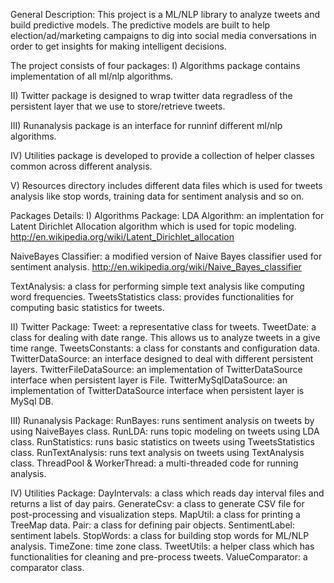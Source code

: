 General Description:
This project is a ML/NLP library to analyze tweets and build predictive models. The predictive models are built to help election/ad/marketing campaigns to dig into social media conversations in order to get insights for making intelligent decisions.

The project consists of four packages:
I) Algorithms package contains implementation of all ml/nlp algorithms.

II) Twitter package is designed to wrap twitter data regradless of the persistent layer that we use to store/retrieve tweets.

III) Runanalysis package is an interface for runninf different ml/nlp algorithms.

IV) Utilities package is developed to provide a collection of helper classes common across different analysis.

V) Resources directory includes different data files which is used for tweets analysis like stop words, training data for sentiment analysis and so on.

Packages Details:
I) Algorithms Package:
LDA Algorithm: an implentation for Latent Dirichlet Allocation algorithm which is used for topic modeling.
http://en.wikipedia.org/wiki/Latent_Dirichlet_allocation

NaiveBayes Classifier: a modified version of Naive Bayes classifier used for sentiment analysis.
http://en.wikipedia.org/wiki/Naive_Bayes_classifier

TextAnalysis: a class for performing simple text analysis like computing word frequencies.
TweetsStatistics class: provides functionalities for computing basic statistics for tweets.

II) Twitter Package:
Tweet: a representative class for tweets.
TweetDate: a class for dealing with date range. This allows us to analyze tweets in a give time range.
TweetsConstants: a class for constants and configuration data.
TwitterDataSource: an interface designed to deal with different persistent layers.
TwitterFileDataSource: an implementation of TwitterDataSource interface when persistent layer is File.
TwitterMySqlDataSource: an implementation of TwitterDataSource interface when persistent layer is MySql DB.

III) Runanalysis Package:
RunBayes: runs sentiment analysis on tweets by using NaiveBayes class.
RunLDA: runs topic modeling on tweets using LDA class.
RunStatistics: runs basic statistics on tweets using TweetsStatistics class.
RunTextAnalysis: runs text analysis on tweets using TextAnalysis class.
ThreadPool & WorkerThread: a multi-threaded code for running analysis.

IV) Utilities Package:
DayIntervals: a class which reads day interval files and returns a list of day pairs.
GenerateCsv: a class to generate CSV file for post-processing and visualization steps.
MapUtil: a class for printing a TreeMap data.
Pair: a class for defining pair objects.
SentimentLabel: sentiment labels.
StopWords: a class for building stop words for ML/NLP analysis.
TimeZone: time zone class.
TweetUtils: a helper class which has functionalities for cleaning and pre-process tweets.
ValueComparator: a comparator class.
